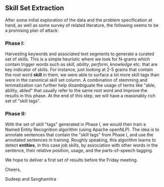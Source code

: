 ## Skill Set Extraction 

After some initial exploration of the data and the problem specification at hand, as well as some survey of related literature, the following seems to be a promising plan of attack: 

### Phase I:

Harvesting keywords and associated text segments to generate a curated set of skills. This is a simple heuristic where we look for N-grams which contain trigger words such as _skill_,  _ability_, _perform_, _knowledge_ etc. that are key indicator of skills. For instance, just looking at 2-5 grams that contain the root word __skill__ in them, we were able to surface a lot more skill tags than were in the canonical skill set column. A combination of stemming and lemmatization can further help disambiguate the usage of terms like "able, ability, abled" that usually refer to the same root word and improve the results in this phase. At the end of this step, we will have a reasonably rich set of "skill tags". 

### Phase II:

With the set of skill "tags" generated in Phase I, we would then train a Named Entity Recognition algorithm (using Apache openNLP). The idea is to annotate sentences that contain the  "skill tags" from Phase I, and use the  annotated sentences in training. Roughly speaking, this algorithm learns to detect __entities__, in this case job skills, by association with other words in the sentence,  their relative position, usage, and the parts-of-speech tagging. 

We hope to deliver a first set of results before the Friday meeting. 

Cheers,

Sudeep and Sanghamitra 